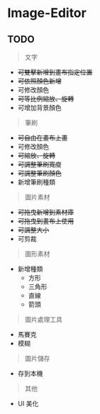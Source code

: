 # Image-Editor

## TODO

> 文字

- ~~可雙擊新增到畫布指定位置~~
- ~~可依照顏色新增~~
- 可修改顏色
- ~~可等比例縮放、旋轉~~
- 可增加背景顏色

> 筆刷

- ~~可自由在畫布上畫~~
- 可修改顏色
- ~~可縮放、旋轉~~
- ~~可調整筆刷寬度~~
- ~~可調整筆刷顏色~~
- 新增筆刷種類

> 圖片素材

- ~~可拖曳新增到素材庫~~
- ~~可拖曳到畫布上使用~~
- ~~可調整大小~~
- 可剪裁

> 圖形素材

- 新增種類
  - 方形
  - 三角形
  - 直線
  - 箭頭

> 圖片處理工具

- 馬賽克
- 模糊

> 圖片儲存

- 存到本機

> 其他

- UI 美化

